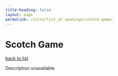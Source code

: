 ```yaml
---
title-heading: false
layout: page
permalink: /intro/list_of_openings/scotch-game/
---
```


# Scotch Game

[back to list](../../list_of_openings)

Description unavailable